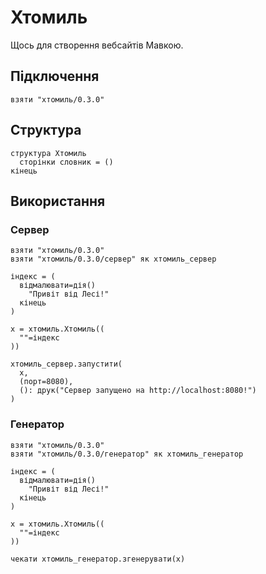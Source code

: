 # Хтомиль

Щось для створення вебсайтів Мавкою.

## Підключення

```мавка
взяти "хтомиль/0.3.0"
```

## Структура

```мавка
структура Хтомиль
  сторінки словник = ()
кінець
```

## Використання

### Сервер

```мавка
взяти "хтомиль/0.3.0"
взяти "хтомиль/0.3.0/сервер" як хтомиль_сервер

індекс = (
  відмалювати=дія()
    "Привіт від Лесі!"
  кінець
)

х = хтомиль.Хтомиль((
  ""=індекс
))

хтомиль_сервер.запустити(
  х,
  (порт=8080),
  (): друк("Сервер запущено на http://localhost:8080!")
)
```

### Генератор

```мавка
взяти "хтомиль/0.3.0"
взяти "хтомиль/0.3.0/генератор" як хтомиль_генератор

індекс = (
  відмалювати=дія()
    "Привіт від Лесі!"
  кінець
)

х = хтомиль.Хтомиль((
  ""=індекс
))

чекати хтомиль_генератор.згенерувати(х)
```